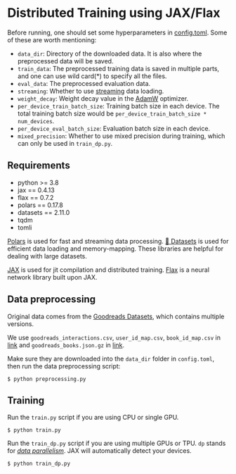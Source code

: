 # Distributed Training using JAX/Flax

Before running, one should set some hyperparameters in [config.toml](https://github.com/massquantity/tdfo/blob/main/jax-flax/config.toml). Some of these are worth mentioning:

+ `data_dir`: Directory of the downloaded data. It is also where the preprocessed data will be saved.
+ `train_data`: The preprocessed training data is saved in multiple parts, and one can use wild card(*) to specify all the files.
+ `eval_data`: The preprocessed evaluation data.
+ `streaming`: Whether to use [streaming](https://huggingface.co/docs/datasets/stream) data loading. 
+ `weight_decay`: Weight decay value in the [AdamW](https://www.tensorflow.org/api_docs/python/tf/keras/optimizers/AdamW) optimizer.
+ `per_device_train_batch_size`: Training batch size in each device. The total training batch size would be `per_device_train_batch_size * num_devices`.
+ `per_device_eval_batch_size`: Evaluation batch size in each device.
+ `mixed_precision`: Whether to use mixed precision during training, which can only be used in `train_dp.py`.



## Requirements

+ python >= 3.8
+ jax == 0.4.13
+ flax == 0.7.2
+ polars == 0.17.8
+ datasets == 2.11.0
+ tqdm
+ tomli

[Polars](https://github.com/pola-rs/polars) is used for fast and streaming data processing. [🤗 Datasets](https://github.com/huggingface/datasets) is used for efficient data loading and memory-mapping. These libraries are helpful for dealing with large datasets.

[JAX](https://github.com/google/jax) is used for jit compilation and distributed training. [Flax](https://github.com/google/flax) is a neural network library built upon JAX.



## Data preprocessing

Original data comes from the [Goodreads Datasets](https://github.com/MengtingWan/goodreads), which contains multiple versions.

We use `goodreads_interactions.csv`, `user_id_map.csv`, `book_id_map.csv` in [link](https://sites.google.com/eng.ucsd.edu/ucsdbookgraph/shelves) and `goodreads_books.json.gz` in [link](https://sites.google.com/eng.ucsd.edu/ucsdbookgraph/books).

Make sure they are downloaded into the `data_dir` folder in `config.toml`, then run the data preprocessing script:

```shell
$ python preprocessing.py
```



## Training

Run the `train.py` script if you are using CPU or single GPU.

```shell
$ python train.py
```

Run the `train_dp.py` script if you are using multiple GPUs or TPU. `dp` stands for [*data parallelism*](https://en.wikipedia.org/wiki/Data_parallelism). JAX will automatically detect your devices.

```shell
$ python train_dp.py
```

